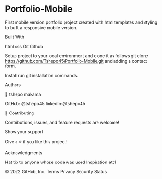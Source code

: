 # Portfolio-Mobile

First mobile version portfolio project created with html templates and styling to built a responsive mobile version.

Built With

html css Git Github

Setup project to your local environment and clone it as follows git clone https://github.com/Tshepo45/Portfolio-Mobile.git and adding a contact form.

Install run git installation commands.

Authors

👤 tshepo makama

GitHub: @tshepo45 linkedln:@tshepo45

🤝 Contributing

Contributions, issues, and feature requests are welcome!

Show your support

Give a ⭐️ if you like this project!

Acknowledgments

Hat tip to anyone whose code was used Inspiration etc1

© 2022 GitHub, Inc.
Terms
Privacy
Security
Status
